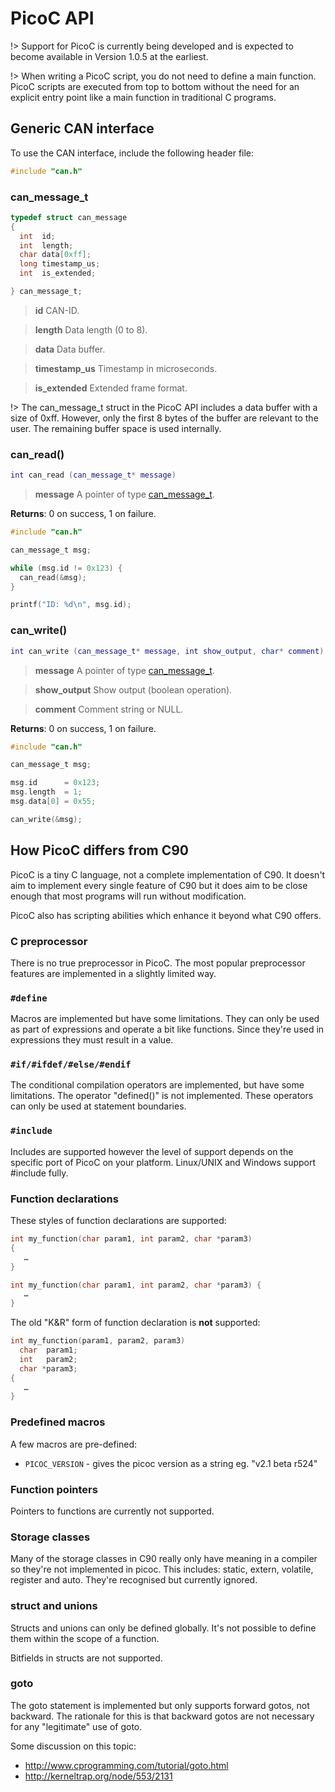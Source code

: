 ﻿# PicoC API

!> Support for PicoC is currently being developed and is expected to become
   available in Version 1.0.5 at the earliest.

!> When writing a PicoC script, you do not need to define a main function.
   PicoC scripts are executed from top to bottom without the need for an
   explicit entry point like a main function in traditional C programs.

## Generic CAN interface

To use the CAN interface, include the following header file:

```c
#include "can.h"
```

### can_message_t

```c
typedef struct can_message
{
  int  id;
  int  length;
  char data[0xff];
  long timestamp_us;
  int  is_extended;

} can_message_t;
```

> **id** CAN-ID.

> **length** Data length (0 to 8).

> **data** Data buffer.

> **timestamp_us** Timestamp in microseconds.

> **is_extended** Extended frame format.

!> The can_message_t struct in the PicoC API includes a data buffer with a size
   of 0xff. However, only the first 8 bytes of the buffer are relevant to the user.
   The remaining buffer space is used internally.

### can_read()

<!-- tabs:start -->
<!-- tab:Description -->
```lua
int can_read (can_message_t* message)
```

> **message** A pointer of type [can_message_t](#can_message_t).

**Returns**: 0 on success, 1 on failure.

<!-- tab:Example -->
```c
#include "can.h"

can_message_t msg;

while (msg.id != 0x123) {
  can_read(&msg);
}

printf("ID: %d\n", msg.id);
```
<!-- tabs:end -->

### can_write()

<!-- tabs:start -->
<!-- tab:Description -->
```lua
int can_write (can_message_t* message, int show_output, char* comment)
```

> **message** A pointer of type [can_message_t](#can_message_t).

> **show_output** Show output (boolean operation).

> **comment** Comment string or NULL.

**Returns**: 0 on success, 1 on failure.

<!-- tab:Example -->
```c
#include "can.h"

can_message_t msg;

msg.id      = 0x123;
msg.length  = 1;
msg.data[0] = 0x55;

can_write(&msg);
```
<!-- tabs:end -->

## How PicoC differs from C90

PicoC is a tiny C language, not a complete implementation of C90. It doesn't
aim to implement every single feature of C90 but it does aim to be close enough
that most programs will run without modification.

PicoC also has scripting abilities which enhance it beyond what C90 offers.

### C preprocessor
There is no true preprocessor in PicoC. The most popular preprocessor features
are implemented in a slightly limited way.

### `#define`
Macros are implemented but have some limitations. They can only be used
as part of expressions and operate a bit like functions. Since they're used in
expressions they must result in a value.

### `#if/#ifdef/#else/#endif`
The conditional compilation operators are implemented, but have some limitations.
The operator "defined()" is not implemented. These operators can only be used at
statement boundaries.

### `#include`
Includes are supported however the level of support depends on the specific port
of PicoC on your platform. Linux/UNIX and Windows support #include fully.

### Function declarations
These styles of function declarations are supported:

```c
int my_function(char param1, int param2, char *param3)
{
   …
}

int my_function(char param1, int param2, char *param3) {
   …
}
```

The old "K&R" form of function declaration is **not** supported:

```c
int my_function(param1, param2, param3)
  char  param1;
  int   param2;
  char *param3;
{
   …
}
```

### Predefined macros
A few macros are pre-defined:

* `PICOC_VERSION` - gives the picoc version as a string eg. "v2.1 beta r524"

### Function pointers
Pointers to functions are currently not supported.

### Storage classes
Many of the storage classes in C90 really only have meaning in a compiler so
they're not implemented in picoc. This includes: static, extern, volatile,
register and auto. They're recognised but currently ignored.

### struct and unions
Structs and unions can only be defined globally. It's not possible to define
them within the scope of a function.

Bitfields in structs are not supported.

### goto
The goto statement is implemented but only supports forward gotos, not backward.
The rationale for this is that backward gotos are not necessary for any
"legitimate" use of goto.

Some discussion on this topic:

* http://www.cprogramming.com/tutorial/goto.html
* http://kerneltrap.org/node/553/2131
